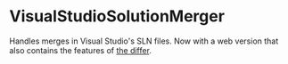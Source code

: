 # VisualStudioSolutionMerger
Handles merges in Visual Studio's SLN files. Now with a web version that also contains the features of [the differ](https://github.com/GuiRitter/VisualStudioSolutionDiffer).
